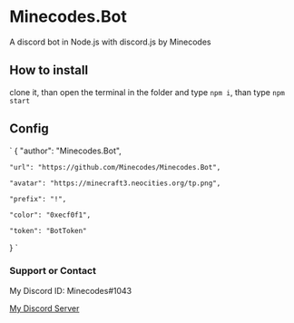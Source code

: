 # Minecodes.Bot

A discord bot in Node.js with discord.js by Minecodes

## How to install

clone it, 
than open the terminal in the folder and type `npm i`, 
than type `npm start`

## Config

`
{
    "author": "Minecodes.Bot",
    
    "url": "https://github.com/Minecodes/Minecodes.Bot",
    
    "avatar": "https://minecraft3.neocities.org/tp.png",
    
    "prefix": "!",
    
    "color": "0xecf0f1",
    
    "token": "BotToken"
    
}
`

### Support or Contact

My Discord ID: Minecodes#1043

[My Discord Server](https://discord.gg/qkv7cc2)
